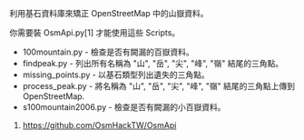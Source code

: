 利用基石資料庫來矯正 OpenStreetMap 中的山嶽資料。

你需要裝 OsmApi.py[1] 才能使用這些 Scripts。

* 100mountain.py - 檢查是否有闕漏的百嶽資料。
* findpeak.py - 列出所有名稱為 "山", "岳", "尖", "峰", "嶺" 結尾的三角點。
* missing_points.py - 以基石類型列出遺失的三角點。
* process_peak.py - 將名稱為 "山", "岳", "尖", "峰", "嶺" 結尾的三角點上傳到 OpenStreetMap.
* s100mountain2006.py - 檢查是否有闕漏的小百嶽資料。

1. https://github.com/OsmHackTW/OsmApi
